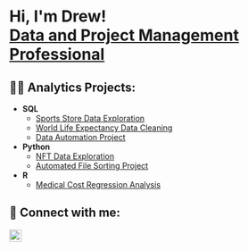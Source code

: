 <h1>Hi, I'm Drew! <br/><a href="https://www.linkedin.com/in/andrew-barber-cspo-csm-985a571a6/">Data and Project Management Professional</a>
<h2>👨‍💻 Analytics Projects:</h2>

- <b>SQL</b>
  - [Sports Store Data Exploration](https://github.com/drewsefe/SQL.Portfolio/blob/main/Sports%20Store%20Sales.sql)
  - [World Life Expectancy Data Cleaning](https://github.com/drewsefe/SQL.Portfolio/blob/main/World%20Life%20Expectancy%20Data%20Cleaning.sql)
  - [Data Automation Project](https://github.com/drewsefe/SQL.Portfolio/blob/main/Automated%20Data%20Cleaning%20Project.sql)
- <b>Python</b>
  - [NFT Data Exploration](https://github.com/drewsefe/Python.Portfolio/blob/main/NFT%20Analysis.ipynb)
  - [Automated File Sorting Project](https://github.com/drewsefe/Python.Portfolio/blob/main/File%20Sorter%20Automation.ipynb)
- <b>R</b>
  - [Medical Cost Regression Analysis](https://github.com/drewsefe/R-Studio.Portfolio/blob/main/Medical%20Cost%20Regression.R)
<h2> 🤳 Connect with me:</h2>

[<img align="left" alt="JoshMadakor | LinkedIn" width="22px" src="https://cdn.jsdelivr.net/npm/simple-icons@v3/icons/linkedin.svg" />][linkedin]

[linkedin]: https://www.linkedin.com/in/andrew-barber-cspo-csm-985a571a6/

<!--
**joshmadakor1/joshmadakor1** is a ✨ _special_ ✨ repository because its `README.md` (this file) appears on your GitHub profile.

Here are some ideas to get you started:

- 🔭 I’m currently working on ...
- 🌱 I’m currently learning ...
- 👯 I’m looking to collaborate on ...
- 🤔 I’m looking for help with ...
- 💬 Ask me about ...
- 📫 How to reach me: ...
- 😄 Pronouns: ...
- ⚡ Fun fact: ...
-->
